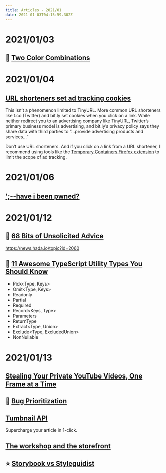 ```yaml
---
title: Articles - 2021/01
date: 2021-01-03T04:15:59.302Z
---
```

# 2021/01/03

## 🌟 [Two Color Combinations](https://2colors.colorion.co/)

# 2021/01/04

## [URL shorteners set ad tracking cookies](https://ylukem.com/blog/url-shorteners-set-ad-tracking-cookies)
This isn’t a phenomenon limited to TinyURL. More common URL shorteners like t.co (Twitter) and bit.ly set cookies when you click on a link. While neither redirect you to an advertising company like TinyURL, Twitter’s primary business model is advertising, and bit.ly’s privacy policy says they share data with third parties to “…provide advertising products and services…”

Don’t use URL shorteners. And if you click on a link from a URL shortener, I recommend using tools like the [Temporary Containers Firefox extension](https://addons.mozilla.org/en-US/firefox/addon/temporary-containers/) to limit the scope of ad tracking.

# 2021/01/06

## [';--have i been pwned?](https://haveibeenpwned.com/)

# 2021/01/12

## 🌟 [68 Bits of Unsolicited Advice](https://kk.org/thetechnium/68-bits-of-unsolicited-advice/)
https://news.hada.io/topic?id=2060

## 🌟 [11 Awesome TypeScript Utility Types You Should Know](https://kais.blog/p/11-awesome-typescript-utility-types-you-should-know)

- Pick<Type, Keys>
- Omit<Type, Keys>
- Readonly<Type>
- Partial<Type>
- Required<Type>
- Record<Keys, Type>
- Parameters<Type>
- ReturnType<Type>
- Extract<Type, Union>
- Exclude<Type, ExcludedUnion>
- NonNullable<Type>

# 2021/01/13

## [Stealing Your Private YouTube Videos, One Frame at a Time](https://bugs.xdavidhu.me/google/2021/01/11/stealing-your-private-videos-one-frame-at-a-time/)

## 🌟 [Bug Prioritization](https://webkit.org/bug-prioritization/)

## [Tumbnail API](https://thumbnail.ai/)

Supercharge your article in 1-click.

## [The workshop and the storefront](https://bradfrost.com/blog/post/the-workshop-and-the-storefront/)

## ⭐️ [Storybook vs Styleguidist](https://www.chromatic.com/blog/storybook-vs-styleguidist/)